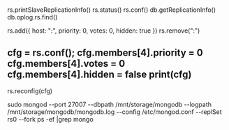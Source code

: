 #  #
rs.printSlaveReplicationInfo()
rs.status()
rs.conf()
db.getReplicationInfo()
db.oplog.rs.find()

rs.add({ host: "<IP>:<PORT>", priority: 0, votes: 0, hidden: true })
rs.remove("<IP>:<PORT>")

cfg = rs.conf();
cfg.members[4].priority = 0
cfg.members[4].votes = 0
cfg.members[4].hidden = false
print(cfg)
---
rs.reconfig(cfg)

sudo mongod --port 27007 --dbpath /mnt/storage/mongodb --logpath /mnt/storage/mongodb/mongodb.log --config /etc/mongod.conf --replSet rs0 --fork
ps -ef |grep mongo

